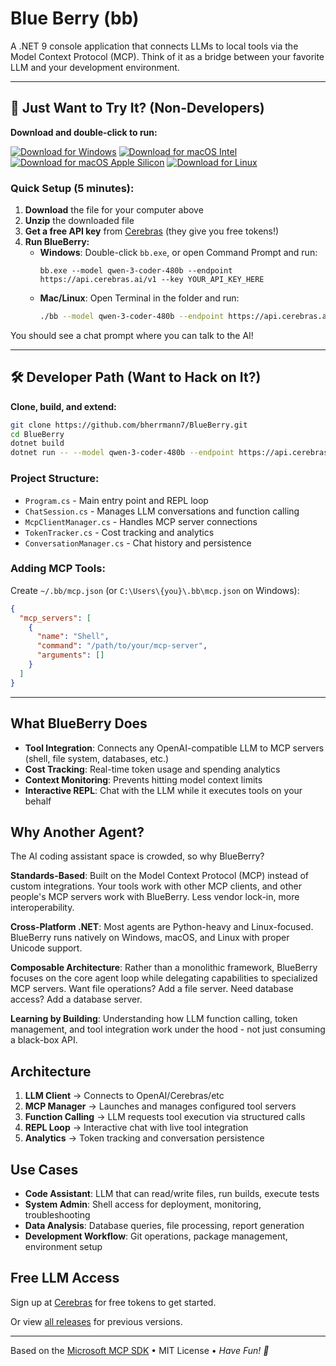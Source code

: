 # Blue Berry (bb)

A .NET 9 console application that connects LLMs to local tools via the Model Context Protocol (MCP). 
Think of it as a bridge between your favorite LLM and your development environment.

---

## 🚀 Just Want to Try It? (Non-Developers)

**Download and double-click to run:**

[![Download for Windows](https://img.shields.io/badge/Windows-Download%20%26%20Run-blue?style=for-the-badge&logo=windows)](https://github.com/bherrmann7/BlueBerry/releases/latest/download/blueberry-windows-x64.zip)
[![Download for macOS Intel](https://img.shields.io/badge/macOS-Intel-black?style=for-the-badge&logo=apple)](https://github.com/bherrmann7/BlueBerry/releases/latest/download/blueberry-macos-x64.zip)
[![Download for macOS Apple Silicon](https://img.shields.io/badge/macOS-Apple%20Silicon-black?style=for-the-badge&logo=apple)](https://github.com/bherrmann7/BlueBerry/releases/latest/download/blueberry-macos-arm64.zip)
[![Download for Linux](https://img.shields.io/badge/Linux-x64-orange?style=for-the-badge&logo=linux)](https://github.com/bherrmann7/BlueBerry/releases/latest/download/blueberry-linux-x64.zip)

### Quick Setup (5 minutes):
1. **Download** the file for your computer above
2. **Unzip** the downloaded file 
3. **Get a free API key** from [Cerebras](https://cloud.cerebras.ai?referral_code=y3wvtcmy) (they give you free tokens!)
4. **Run BlueBerry:**
   - **Windows**: Double-click `bb.exe`, or open Command Prompt and run:
     ```
     bb.exe --model qwen-3-coder-480b --endpoint https://api.cerebras.ai/v1 --key YOUR_API_KEY_HERE
     ```
   - **Mac/Linux**: Open Terminal in the folder and run:
     ```bash
     ./bb --model qwen-3-coder-480b --endpoint https://api.cerebras.ai/v1 --key YOUR_API_KEY_HERE
     ```

You should see a chat prompt where you can talk to the AI!

---

## 🛠️ Developer Path (Want to Hack on It?)

**Clone, build, and extend:**

```bash
git clone https://github.com/bherrmann7/BlueBerry.git
cd BlueBerry
dotnet build
dotnet run -- --model qwen-3-coder-480b --endpoint https://api.cerebras.ai/v1 --key $CEREBRAS_API_KEY
```

### Project Structure:
- `Program.cs` - Main entry point and REPL loop
- `ChatSession.cs` - Manages LLM conversations and function calling
- `McpClientManager.cs` - Handles MCP server connections
- `TokenTracker.cs` - Cost tracking and analytics
- `ConversationManager.cs` - Chat history and persistence

### Adding MCP Tools:
Create `~/.bb/mcp.json` (or `C:\Users\{you}\.bb\mcp.json` on Windows):

```json
{
  "mcp_servers": [
    {
      "name": "Shell",
      "command": "/path/to/your/mcp-server",
      "arguments": []
    }
  ]
}
```

---

## What BlueBerry Does

- **Tool Integration**: Connects any OpenAI-compatible LLM to MCP servers (shell, file system, databases, etc.)
- **Cost Tracking**: Real-time token usage and spending analytics  
- **Context Monitoring**: Prevents hitting model context limits
- **Interactive REPL**: Chat with the LLM while it executes tools on your behalf

## Why Another Agent?

The AI coding assistant space is crowded, so why BlueBerry?

**Standards-Based**: Built on the Model Context Protocol (MCP) instead of custom integrations. Your tools work with other MCP clients, and other people's MCP servers work with BlueBerry. Less vendor lock-in, more interoperability.

**Cross-Platform .NET**: Most agents are Python-heavy and Linux-focused. BlueBerry runs natively on Windows, macOS, and Linux with proper Unicode support.

**Composable Architecture**: Rather than a monolithic framework, BlueBerry focuses on the core agent loop while delegating capabilities to specialized MCP servers. Want file operations? Add a file server. Need database access? Add a database server.

**Learning by Building**: Understanding how LLM function calling, token management, and tool integration work under the hood - not just consuming a black-box API.

## Architecture

1. **LLM Client** → Connects to OpenAI/Cerebras/etc
2. **MCP Manager** → Launches and manages configured tool servers  
3. **Function Calling** → LLM requests tool execution via structured calls
4. **REPL Loop** → Interactive chat with live tool integration
5. **Analytics** → Token tracking and conversation persistence

## Use Cases

- **Code Assistant**: LLM that can read/write files, run builds, execute tests
- **System Admin**: Shell access for deployment, monitoring, troubleshooting  
- **Data Analysis**: Database queries, file processing, report generation
- **Development Workflow**: Git operations, package management, environment setup

## Free LLM Access

Sign up at [Cerebras](https://cloud.cerebras.ai?referral_code=y3wvtcmy) for free tokens to get started.

Or view [all releases](https://github.com/bherrmann7/BlueBerry/releases) for previous versions.

---

Based on the [Microsoft MCP SDK]() • MIT License • *Have Fun! 🤠*
